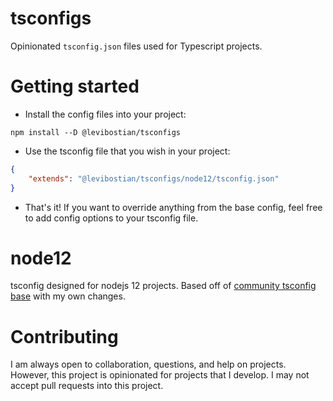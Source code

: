 # tsconfigs

Opinionated `tsconfig.json` files used for Typescript projects. 

# Getting started 

* Install the config files into your project:

```
npm install --D @levibostian/tsconfigs
```

* Use the tsconfig file that you wish in your project:

```json
{
    "extends": "@levibostian/tsconfigs/node12/tsconfig.json"
}
```

* That's it! If you want to override anything from the base config, feel free to add config options to your tsconfig file. 

# node12 

tsconfig designed for nodejs 12 projects. Based off of [community tsconfig base](https://www.npmjs.com/package/@tsconfig/node12) with my own changes. 

# Contributing 

I am always open to collaboration, questions, and help on projects. However, this project is opinionated for projects that I develop. I may not accept pull requests into this project. 